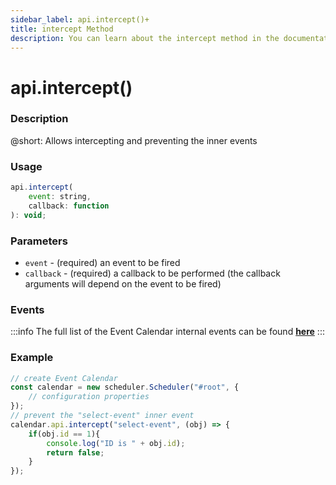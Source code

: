 ```yaml
---
sidebar_label: api.intercept()+
title: intercept Method
description: You can learn about the intercept method in the documentation of the DHTMLX JavaScript Event Calendar library. Browse developer guides and API reference, try out code examples and live demos, and download a free 30-day evaluation version of DHTMLX Event Calendar.
---
```


# api.intercept()

### Description

@short: Allows intercepting and preventing the inner events

### Usage

~~~jsx {}
api.intercept(
	event: string,
	callback: function
): void;
~~~

### Parameters

- `event` - (required) an event to be fired 
- `callback` - (required) a callback to be performed (the callback arguments will depend on the event to be fired)

### Events

:::info
The full list of the Event Calendar internal events can be found [**here**](api/overview/events_overview.md)
:::

### Example

~~~jsx {6-11}
// create Event Calendar
const calendar = new scheduler.Scheduler("#root", {
	// configuration properties
});
// prevent the "select-event" inner event
calendar.api.intercept("select-event", (obj) => {
	if(obj.id == 1){
		console.log("ID is " + obj.id);
		return false;
	}
});
~~~

